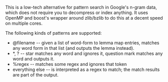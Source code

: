This is a low-tech alternative for pattern search in
Google's n-gram data, which does not require you to
decompress or index anything. It uses OpenMP and boost's
wrapper around zlib/bzlib to do this at a decent speed
on multiple cores.

The following kinds of patterns are supported:

   * @filename -- given a list of word-form to lemma map entries,
     matches any word form in that list (and outputs the lemma instead).
   * *, ? -- star matches any word and ignores it, question mark
     matches any word and outputs it.
   * %regex -- matches some regex and ignores that token
   * everything else -- is interpreted as a regex to match;
     the match results are part of the output.
